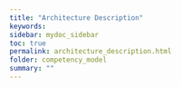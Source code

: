 ```yaml
---
title: "Architecture Description"
keywords: 
sidebar: mydoc_sidebar
toc: true
permalink: architecture_description.html
folder: competency_model
summary: ""
---
```


